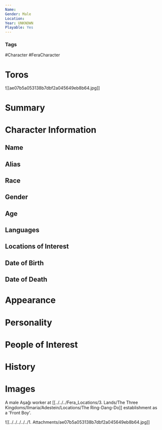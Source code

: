 ```yaml
---
Name: 
Gender: Male
Location: 
Year: UNKNOWN
Playable: Yes
---
```


### Tags
#Character #FeraCharacter 
# Toros
![[ae07b5a053138b7dbf2a045649eb8b64.jpg]]

# Summary


# Character Information

## Name

## Alias

## Race

## Gender

## Age

## Languages

## Locations of Interest

## Date of Birth

## Date of Death

# Appearance

# Personality

# People of Interest

# History

# Images

A male Aşağı worker at [[../../../Fera_Locations/3. Lands/The Three Kingdoms/Ilmaria/Adestein/Locations/The Ring-Dang-Do]] establishment as a 'Front Boy'.

![[../../../../../1. Attachments/ae07b5a053138b7dbf2a045649eb8b64.jpg]]